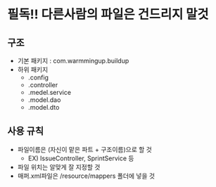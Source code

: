 # 필독!! 다른사람의 파일은 건드리지 말것
## 구조
 - 기본 패키지 : com.warmmingup.buildup
 - 하위 패키지
   - .config
   - .controller
   - .medel.service
   - .model.dao
   - .model.dto

## 사용 규칙
   - 파일이름은 (자신이 맡은 파트 + 구조이름)으로 할 것
     - EX) IssueController, SprintService 등
   - 파일 위치는 알맞게 잘 지정할 것
   - 매퍼.xml파일은 /resource/mappers 폴더에 넣을 것